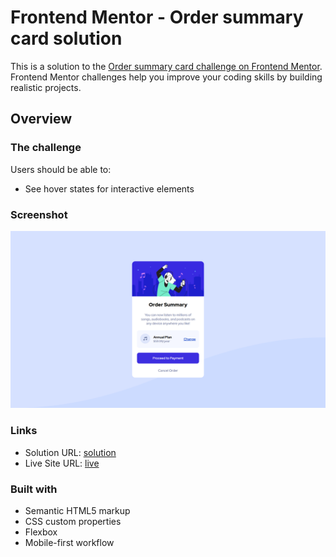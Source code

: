 # Frontend Mentor - Order summary card solution

This is a solution to the [Order summary card challenge on Frontend Mentor](https://www.frontendmentor.io/challenges/order-summary-component-QlPmajDUj). Frontend Mentor challenges help you improve your coding skills by building realistic projects. 

## Overview

### The challenge

Users should be able to:

- See hover states for interactive elements

### Screenshot

![](images/design.png)



### Links

- Solution URL: [solution](https://github.com/ramakrishnagarlapati/order-summary-component)
- Live Site URL: [live](https://ramakrishnagarlapati.github.io/order-summary-component/)



### Built with

- Semantic HTML5 markup
- CSS custom properties
- Flexbox
- Mobile-first workflow


